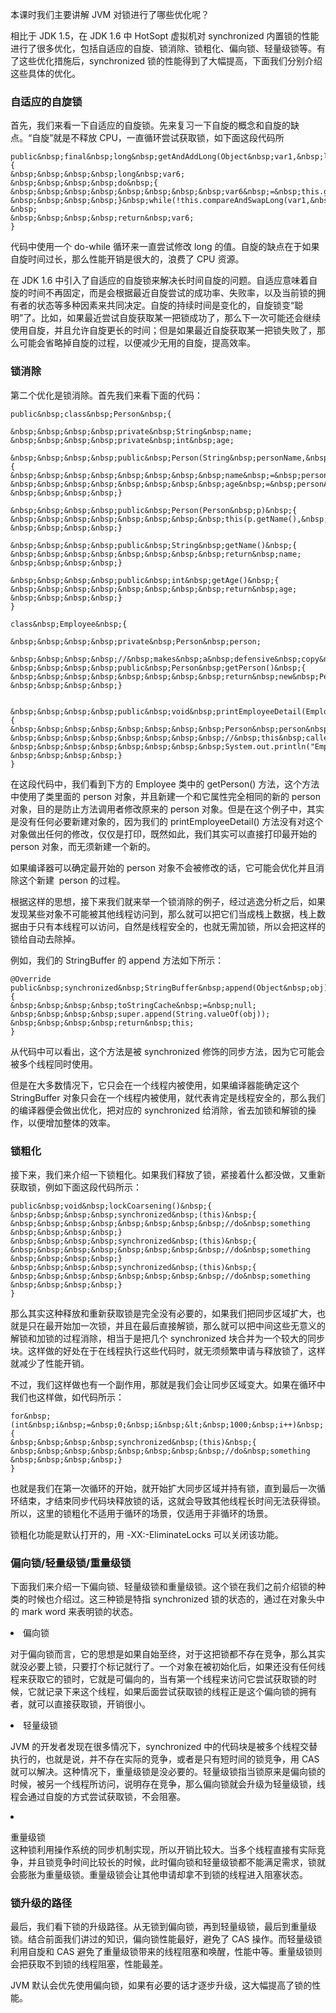 
本课时我们主要讲解 JVM 对锁进行了哪些优化呢？

相比于 JDK 1.5，在 JDK 1.6 中 HotSopt 虚拟机对 synchronized 内置锁的性能进行了很多优化，包括自适应的自旋、锁消除、锁粗化、偏向锁、轻量级锁等。有了这些优化措施后，synchronized 锁的性能得到了大幅提高，下面我们分别介绍这些具体的优化。

### 自适应的自旋锁

首先，我们来看一下自适应的自旋锁。先来复习一下自旋的概念和自旋的缺点。“自旋”就是不释放 CPU，一直循环尝试获取锁，如下面这段代码所

```
public&nbsp;final&nbsp;long&nbsp;getAndAddLong(Object&nbsp;var1,&nbsp;long&nbsp;var2,&nbsp;long&nbsp;var4)&nbsp;{
&nbsp;&nbsp;&nbsp;&nbsp;long&nbsp;var6;
&nbsp;&nbsp;&nbsp;&nbsp;do&nbsp;{
&nbsp;&nbsp;&nbsp;&nbsp;&nbsp;&nbsp;&nbsp;&nbsp;var6&nbsp;=&nbsp;this.getLongVolatile(var1,&nbsp;var2);
&nbsp;&nbsp;&nbsp;&nbsp;}&nbsp;while(!this.compareAndSwapLong(var1,&nbsp;var2,&nbsp;var6,&nbsp;var6&nbsp;+&nbsp;var4));
&nbsp;
&nbsp;&nbsp;&nbsp;&nbsp;return&nbsp;var6;
}

```

代码中使用一个 do-while 循环来一直尝试修改 long 的值。自旋的缺点在于如果自旋时间过长，那么性能开销是很大的，浪费了 CPU 资源。

在 JDK 1.6 中引入了自适应的自旋锁来解决长时间自旋的问题。自适应意味着自旋的时间不再固定，而是会根据最近自旋尝试的成功率、失败率，以及当前锁的拥有者的状态等多种因素来共同决定。自旋的持续时间是变化的，自旋锁变“聪明”了。比如，如果最近尝试自旋获取某一把锁成功了，那么下一次可能还会继续使用自旋，并且允许自旋更长的时间；但是如果最近自旋获取某一把锁失败了，那么可能会省略掉自旋的过程，以便减少无用的自旋，提高效率。

### 锁消除

第二个优化是锁消除。首先我们来看下面的代码：

```
public&nbsp;class&nbsp;Person&nbsp;{

&nbsp;&nbsp;&nbsp;&nbsp;private&nbsp;String&nbsp;name;
&nbsp;&nbsp;&nbsp;&nbsp;private&nbsp;int&nbsp;age;

&nbsp;&nbsp;&nbsp;&nbsp;public&nbsp;Person(String&nbsp;personName,&nbsp;int&nbsp;personAge)&nbsp;{
&nbsp;&nbsp;&nbsp;&nbsp;&nbsp;&nbsp;&nbsp;&nbsp;name&nbsp;=&nbsp;personName;
&nbsp;&nbsp;&nbsp;&nbsp;&nbsp;&nbsp;&nbsp;&nbsp;age&nbsp;=&nbsp;personAge;
&nbsp;&nbsp;&nbsp;&nbsp;}

&nbsp;&nbsp;&nbsp;&nbsp;public&nbsp;Person(Person&nbsp;p)&nbsp;{
&nbsp;&nbsp;&nbsp;&nbsp;&nbsp;&nbsp;&nbsp;&nbsp;this(p.getName(),&nbsp;p.getAge());
&nbsp;&nbsp;&nbsp;&nbsp;}

&nbsp;&nbsp;&nbsp;&nbsp;public&nbsp;String&nbsp;getName()&nbsp;{
&nbsp;&nbsp;&nbsp;&nbsp;&nbsp;&nbsp;&nbsp;&nbsp;return&nbsp;name;
&nbsp;&nbsp;&nbsp;&nbsp;}

&nbsp;&nbsp;&nbsp;&nbsp;public&nbsp;int&nbsp;getAge()&nbsp;{
&nbsp;&nbsp;&nbsp;&nbsp;&nbsp;&nbsp;&nbsp;&nbsp;return&nbsp;age;
&nbsp;&nbsp;&nbsp;&nbsp;}
}

class&nbsp;Employee&nbsp;{

&nbsp;&nbsp;&nbsp;&nbsp;private&nbsp;Person&nbsp;person;

&nbsp;&nbsp;&nbsp;&nbsp;//&nbsp;makes&nbsp;a&nbsp;defensive&nbsp;copy&nbsp;to&nbsp;protect&nbsp;against&nbsp;modifications&nbsp;by&nbsp;caller
&nbsp;&nbsp;&nbsp;&nbsp;public&nbsp;Person&nbsp;getPerson()&nbsp;{
&nbsp;&nbsp;&nbsp;&nbsp;&nbsp;&nbsp;&nbsp;&nbsp;return&nbsp;new&nbsp;Person(person);
&nbsp;&nbsp;&nbsp;&nbsp;}


&nbsp;&nbsp;&nbsp;&nbsp;public&nbsp;void&nbsp;printEmployeeDetail(Employee&nbsp;emp)&nbsp;{
&nbsp;&nbsp;&nbsp;&nbsp;&nbsp;&nbsp;&nbsp;&nbsp;Person&nbsp;person&nbsp;=&nbsp;emp.getPerson();
&nbsp;&nbsp;&nbsp;&nbsp;&nbsp;&nbsp;&nbsp;&nbsp;//&nbsp;this&nbsp;caller&nbsp;does&nbsp;not&nbsp;modify&nbsp;the&nbsp;object,&nbsp;so&nbsp;defensive&nbsp;copy&nbsp;was&nbsp;unnecessary
&nbsp;&nbsp;&nbsp;&nbsp;&nbsp;&nbsp;&nbsp;&nbsp;System.out.println("Employee's&nbsp;name:&nbsp;"&nbsp;+&nbsp;person.getName()&nbsp;+&nbsp;";&nbsp;age:&nbsp;"&nbsp;+&nbsp;person.getAge());
&nbsp;&nbsp;&nbsp;&nbsp;}
}

```

在这段代码中，我们看到下方的 Employee 类中的 getPerson() 方法，这个方法中使用了类里面的 person 对象，并且新建一个和它属性完全相同的新的 person 对象，目的是防止方法调用者修改原来的 person 对象。但是在这个例子中，其实是没有任何必要新建对象的，因为我们的 printEmployeeDetail() 方法没有对这个对象做出任何的修改，仅仅是打印，既然如此，我们其实可以直接打印最开始的 person 对象，而无须新建一个新的。

如果编译器可以确定最开始的 person 对象不会被修改的话，它可能会优化并且消除这个新建 &nbsp;person 的过程。

根据这样的思想，接下来我们就来举一个锁消除的例子，经过逃逸分析之后，如果发现某些对象不可能被其他线程访问到，那么就可以把它们当成栈上数据，栈上数据由于只有本线程可以访问，自然是线程安全的，也就无需加锁，所以会把这样的锁给自动去除掉。

例如，我们的 StringBuffer 的 append 方法如下所示：

```
@Override
public&nbsp;synchronized&nbsp;StringBuffer&nbsp;append(Object&nbsp;obj)&nbsp;{
&nbsp;&nbsp;&nbsp;&nbsp;toStringCache&nbsp;=&nbsp;null;
&nbsp;&nbsp;&nbsp;&nbsp;super.append(String.valueOf(obj));
&nbsp;&nbsp;&nbsp;&nbsp;return&nbsp;this;
}

```

从代码中可以看出，这个方法是被 synchronized 修饰的同步方法，因为它可能会被多个线程同时使用。

但是在大多数情况下，它只会在一个线程内被使用，如果编译器能确定这个 StringBuffer 对象只会在一个线程内被使用，就代表肯定是线程安全的，那么我们的编译器便会做出优化，把对应的 synchronized 给消除，省去加锁和解锁的操作，以便增加整体的效率。

### 锁粗化

接下来，我们来介绍一下锁粗化。如果我们释放了锁，紧接着什么都没做，又重新获取锁，例如下面这段代码所示：

```
public&nbsp;void&nbsp;lockCoarsening()&nbsp;{
&nbsp;&nbsp;&nbsp;&nbsp;synchronized&nbsp;(this)&nbsp;{
&nbsp;&nbsp;&nbsp;&nbsp;&nbsp;&nbsp;&nbsp;&nbsp;//do&nbsp;something
&nbsp;&nbsp;&nbsp;&nbsp;}
&nbsp;&nbsp;&nbsp;&nbsp;synchronized&nbsp;(this)&nbsp;{
&nbsp;&nbsp;&nbsp;&nbsp;&nbsp;&nbsp;&nbsp;&nbsp;//do&nbsp;something
&nbsp;&nbsp;&nbsp;&nbsp;}
&nbsp;&nbsp;&nbsp;&nbsp;synchronized&nbsp;(this)&nbsp;{
&nbsp;&nbsp;&nbsp;&nbsp;&nbsp;&nbsp;&nbsp;&nbsp;//do&nbsp;something
&nbsp;&nbsp;&nbsp;&nbsp;}
}

```

那么其实这种释放和重新获取锁是完全没有必要的，如果我们把同步区域扩大，也就是只在最开始加一次锁，并且在最后直接解锁，那么就可以把中间这些无意义的解锁和加锁的过程消除，相当于是把几个 synchronized 块合并为一个较大的同步块。这样做的好处在于在线程执行这些代码时，就无须频繁申请与释放锁了，这样就减少了性能开销。

不过，我们这样做也有一个副作用，那就是我们会让同步区域变大。如果在循环中我们也这样做，如代码所示：

```
for&nbsp;(int&nbsp;i&nbsp;=&nbsp;0;&nbsp;i&nbsp;&lt;&nbsp;1000;&nbsp;i++)&nbsp;{
&nbsp;&nbsp;&nbsp;&nbsp;synchronized&nbsp;(this)&nbsp;{
&nbsp;&nbsp;&nbsp;&nbsp;&nbsp;&nbsp;&nbsp;&nbsp;//do&nbsp;something
&nbsp;&nbsp;&nbsp;&nbsp;}
}

```

也就是我们在第一次循环的开始，就开始扩大同步区域并持有锁，直到最后一次循环结束，才结束同步代码块释放锁的话，这就会导致其他线程长时间无法获得锁。所以，这里的锁粗化不适用于循环的场景，仅适用于非循环的场景。

锁粗化功能是默认打开的，用 -XX:-EliminateLocks 可以关闭该功能。

### 偏向锁/轻量级锁/重量级锁

下面我们来介绍一下偏向锁、轻量级锁和重量级锁。这个锁在我们之前介绍锁的种类的时候也介绍过。这三种锁是特指 synchronized 锁的状态的，通过在对象头中的 mark word 来表明锁的状态。

<li data-nodeid="8785">
偏向锁
</li>

对于偏向锁而言，它的思想是如果自始至终，对于这把锁都不存在竞争，那么其实就没必要上锁，只要打个标记就行了。一个对象在被初始化后，如果还没有任何线程来获取它的锁时，它就是可偏向的，当有第一个线程来访问它尝试获取锁的时候，它就记录下来这个线程，如果后面尝试获取锁的线程正是这个偏向锁的拥有者，就可以直接获取锁，开销很小。

<li data-nodeid="8789">
轻量级锁
</li>

JVM 的开发者发现在很多情况下，synchronized 中的代码块是被多个线程交替执行的，也就是说，并不存在实际的竞争，或者是只有短时间的锁竞争，用 CAS 就可以解决。这种情况下，重量级锁是没必要的。轻量级锁指当锁原来是偏向锁的时候，被另一个线程所访问，说明存在竞争，那么偏向锁就会升级为轻量级锁，线程会通过自旋的方式尝试获取锁，不会阻塞。

<li data-nodeid="8793">
<p data-nodeid="8794">重量级锁<br>
这种锁利用操作系统的同步机制实现，所以开销比较大。当多个线程直接有实际竞争，并且锁竞争时间比较长的时候，此时偏向锁和轻量级锁都不能满足需求，锁就会膨胀为重量级锁。重量级锁会让其他申请却拿不到锁的线程进入阻塞状态。</p>
</li>

### 锁升级的路径

最后，我们看下锁的升级路径。从无锁到偏向锁，再到轻量级锁，最后到重量级锁。结合前面我们讲过的知识，偏向锁性能最好，避免了&nbsp;CAS 操作。而轻量级锁利用自旋和 CAS 避免了重量级锁带来的线程阻塞和唤醒，性能中等。重量级锁则会把获取不到锁的线程阻塞，性能最差。

JVM 默认会优先使用偏向锁，如果有必要的话才逐步升级，这大幅提高了锁的性能。
